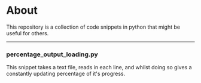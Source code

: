 About
=====

This repository is a collection of code snippets in python that might be useful for others.

----------

### percentage_output_loading.py


This snippet takes a text file, reads in each line, and whilst doing so gives a constantly updating percentage of it's progress.